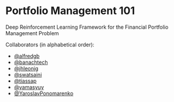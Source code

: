# Portfolio Management 101
Deep Reinforcement Learning Framework for the Financial Portfolio Management Problem

Collaborators (in alphabetical order): 
- [@alfredgb](https://github.com/alfredgb)
- [@banachtech](https://github.com/banachtech)
- [@jhleonjg](https://github.com/jhleonjg)
- [@swatsaini](https://github.com/swatsaini)
- [@tiassap](https://github.com/tiassap)
- [@yamasyuy](https://github.com/yamasyuy)
- [@YaroslavPonomarenko](https://github.com/YaroslavPonomarenko)